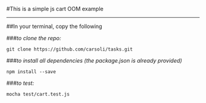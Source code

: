 #This is a simple js cart OOM example 
***

##In your terminal, copy the following  

###*to clone the repo:*

``git clone https://github.com/carsoli/tasks.git``

###*to install all dependencies (the package.json is already provided)*

``npm install --save``

###*to test:*

``mocha test/cart.test.js``


